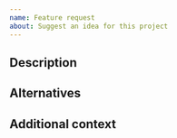 ```yaml
---
name: Feature request
about: Suggest an idea for this project
---
```


## Description

<!--
A clear and concise description of what the problem is, and what you want to happen. Ex. I'm always frustrated when [...]
-->

## Alternatives

<!--
A clear and concise description of any alternative solutions or features you've considered.
-->

## Additional context

<!--
Add any other context or screenshots about the feature request here.
-->
